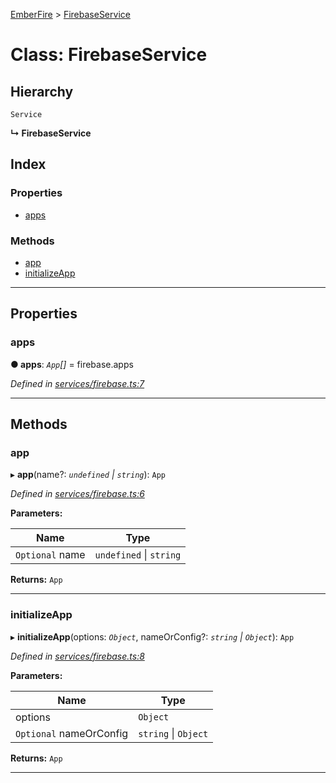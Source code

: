 [EmberFire](../README.md) > [FirebaseService](../classes/firebaseservice.md)

# Class: FirebaseService

## Hierarchy

 `Service`

**↳ FirebaseService**

## Index

### Properties

* [apps](firebaseservice.md#apps)

### Methods

* [app](firebaseservice.md#app)
* [initializeApp](firebaseservice.md#initializeapp)

---

## Properties

<a id="apps"></a>

###  apps

**● apps**: *`App`[]* =  firebase.apps

*Defined in [services/firebase.ts:7](https://github.com/firebase/emberfire/blob/v3/addon/services/firebase.ts#L7)*

___

## Methods

<a id="app"></a>

###  app

▸ **app**(name?: *`undefined` \| `string`*): `App`

*Defined in [services/firebase.ts:6](https://github.com/firebase/emberfire/blob/v3/addon/services/firebase.ts#L6)*

**Parameters:**

| Name | Type |
| ------ | ------ |
| `Optional` name | `undefined` \| `string` |

**Returns:** `App`

___
<a id="initializeapp"></a>

###  initializeApp

▸ **initializeApp**(options: *`Object`*, nameOrConfig?: *`string` \| `Object`*): `App`

*Defined in [services/firebase.ts:8](https://github.com/firebase/emberfire/blob/v3/addon/services/firebase.ts#L8)*

**Parameters:**

| Name | Type |
| ------ | ------ |
| options | `Object` |
| `Optional` nameOrConfig | `string` \| `Object` |

**Returns:** `App`

___

